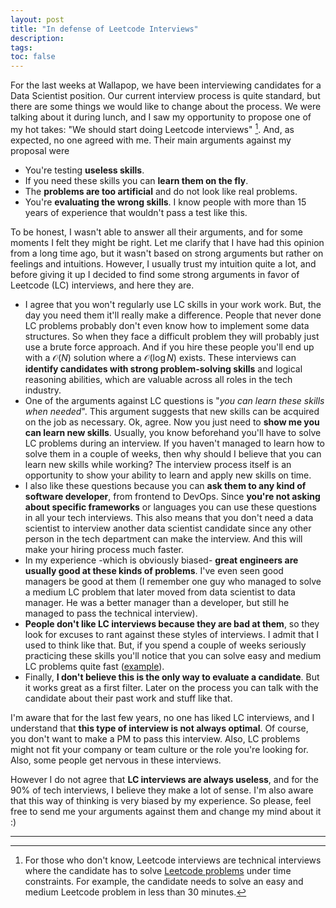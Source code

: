 ```yaml
---
layout: post
title: "In defense of Leetcode Interviews" 
description: 
tags:
toc: false
---
```


For the last weeks at Wallapop, we have been interviewing candidates for a Data Scientist position. Our current interview process is quite standard, but there are some things we would like to change about the process. We were talking about it during lunch, and I saw my opportunity to propose one of my hot takes: "We should start doing Leetcode interviews" [^1]. And, as expected, no one agreed with me. Their main arguments against my proposal were

- You're testing **useless skills**.
- If you need these skills you can **learn them on the fly**.
- The **problems are too artificial** and do not look like real problems.
- You're **evaluating the wrong skills**. I know people with more than 15 years of experience that wouldn't pass a test like this.


To be honest, I wasn't able to answer all their arguments, and for some moments I felt they might be right. Let me clarify that I have had this opinion from a long time ago, but it wasn't based on strong arguments but rather on feelings and intuitions. However, I usually trust my intuition quite a lot, and before giving it up I decided to find some strong arguments in favor of Leetcode (LC) interviews, and here they are.

- I agree that you won't regularly use LC skills in your work work. But, the day you need them it'll really make a difference. People that never done LC problems probably don't even know how to implement some data structures. So when they face a difficult problem they will probably just use a brute force approach. And if you hire these people you'll end up with a $\mathcal{O}(N)$ solution where a $\mathcal{O}(\log N)$ exists. These interviews can **identify candidates with strong problem-solving skills** and logical reasoning abilities, which are valuable across all roles in the tech industry.
- One of the arguments against LC questions is "*you can learn these skills when needed*". This argument suggests that new skills can be acquired on the job as necessary. Ok, agree. Now you just need to **show me you can learn new skills**. Usually, you know beforehand you'll have to solve LC problems during an interview. If you haven't managed to learn how to solve them in a couple of weeks, then why should I believe that you can learn new skills while working? The interview process itself is an opportunity to show your ability to learn and apply new skills on time.
- I also like these questions because you can **ask them to any kind of software developer**, from frontend to DevOps. Since **you're not asking about specific frameworks** or languages you can use these questions in all your tech interviews. This also means that you don't need a data scientist to interview another data scientist candidate since any other person in the tech department can make the interview. And this will make your hiring process much faster.
- In my experience -which is obviously biased- **great engineers are usually good at these kinds of problems**. I've even seen good managers be good at them (I remember one guy who managed to solve a medium LC problem that later moved from data scientist to data manager. He was a better manager than a developer, but still he managed to pass the technical interview).
- **People don't like LC interviews because they are bad at them**, so they look for excuses to rant against these styles of interviews. I admit that I used to think like that. But, if you spend a couple of weeks seriously practicing these skills you'll notice that you can solve easy and medium LC problems quite fast ([example](https://www.reddit.com/r/cscareerquestions/comments/iyv0qd/in_defense_of_leetcode/)).
- Finally, **I don't believe this is the only way to evaluate a candidate**. But it works great as a first filter. Later on the process you can talk with the candidate about their past work and stuff like that.

I'm aware that for the last few years, no one has liked LC interviews, and I understand that **this type of interview is not always optimal**. Of course, you don't want to make a PM to pass this interview. Also, LC problems might not fit your company or team culture or the role you're looking for. Also, some people get nervous in these interviews.

However I do not agree that **LC interviews are always useless**, and for the 90% of tech interviews, I believe they make a lot of sense. I'm also aware that this way of thinking is very biased by my experience. So please, feel free to send me your arguments against them and change my mind about it :)


---

[^1]: For those who don't know, Leetcode interviews are technical interviews where the candidate has to solve [Leetcode problems](https://leetcode.com/problemset/) under time constraints. For example, the candidate needs to solve an easy and medium Leetcode problem in less than 30 minutes.

